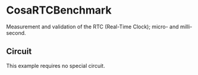 CosaRTCBenchmark
=================

Measurement and validation of the RTC (Real-Time Clock); micro- and milli-second.

Circuit
-------
This example requires no special circuit. 